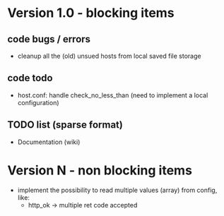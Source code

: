 # Version 1.0 - blocking items

## code bugs / errors
- cleanup all the (old) unsued hosts from local saved file storage

## code todo
- host.conf: handle check_no_less_than (need to implement a local configuration)

## TODO list (sparse format)
- Documentation (wiki)

# Version N - non blocking items
- implement the possibility to read multiple values (array) from config, like:
	+ http_ok 	-> multiple ret code accepted